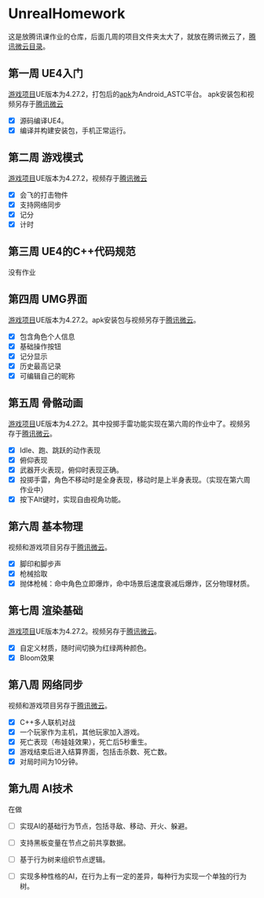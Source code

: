 # UnrealHomework

这是放腾讯课作业的仓库，后面几周的项目文件夹太大了，就放在腾讯微云了，[腾讯微云目录](https://share.weiyun.com/Lf1lw0Vz)。

## 第一周 UE4入门
[游戏项目](https://github.com/HarbinBear/UnrealHomework/tree/main/Week1/Project/CppProjectOnAndroid)UE版本为4.27.2，打包后的[apk](https://github.com/HarbinBear/UnrealHomework/blob/main/Week1/Android_ASTC/CppProjectOnAndroid-armv7.apk)为Android_ASTC平台。
apk安装包和视频另存于[腾讯微云](https://share.weiyun.com/EpKobQ9D)
- [x] 源码编译UE4。
- [x] 编译并构建安装包，手机正常运行。

## 第二周 游戏模式
[游戏项目](https://github.com/HarbinBear/UnrealHomework/tree/main/Week2/Netshoot)UE版本为4.27.2，视频存于[腾讯微云](https://share.weiyun.com/RwftTERJ)
- [x] 会飞的打击物件
- [x] 支持网络同步
- [x] 记分
- [x] 计时

## 第三周 UE4的C++代码规范
没有作业

## 第四周 UMG界面
[游戏项目](https://github.com/HarbinBear/UnrealHomework/tree/main/Week4/MobileTPS)UE版本为4.27.2。apk安装包与视频另存于[腾讯微云](https://share.weiyun.com/YvdgNKKn)。
- [x] 包含角色个人信息
- [x] 基础操作按钮
- [x] 记分显示
- [x] 历史最高记录
- [x] 可编辑自己的昵称

## 第五周 骨骼动画
[游戏项目](https://github.com/HarbinBear/UnrealHomework/tree/main/Week5/Shooter)UE版本为4.27.2。其中投掷手雷功能实现在第六周的作业中了。视频另存于[腾讯微云](https://share.weiyun.com/ZtZsiB1d)。
- [x] Idle、跑、跳跃的动作表现
- [x] 俯仰表现
- [x] 武器开火表现，俯仰时表现正确。
- [x] 投掷手雷，角色不移动时是全身表现，移动时是上半身表现。（实现在第六周作业中）
- [x] 按下Alt键时，实现自由视角功能。
 
## 第六周 基本物理
视频和游戏项目另存于[腾讯微云](https://share.weiyun.com/CmbU4HRY)。
- [x] 脚印和脚步声
- [x] 枪械拾取
- [x] 抛体枪械：命中角色立即爆炸，命中场景后速度衰减后爆炸，区分物理材质。

## 第七周 渲染基础
[游戏项目](https://github.com/HarbinBear/UnrealHomework/tree/main/Week7/Shooter)UE版本为4.27.2。视频另存于[腾讯微云](https://share.weiyun.com/ZpYYpOIb)。
- [x] 自定义材质，随时间切换为红绿两种颜色。
- [x] Bloom效果

## 第八周 网络同步
视频和游戏项目另存于[腾讯微云](https://share.weiyun.com/b3ue6fKq)。
- [x] C++多人联机对战
- [x] 一个玩家作为主机，其他玩家加入游戏。
- [x] 死亡表现（布娃娃效果），死亡后5秒重生。
- [x] 游戏结束后进入结算界面，包括击杀数、死亡数。
- [x] 对局时间为10分钟。

## 第九周 AI技术
在做
- [ ] 实现AI的基础行为节点，包括寻敌、移动、开火、躲避。
- [ ] 支持黑板变量在节点之前共享数据。
- [ ] 基于行为树来组织节点逻辑。
- [ ] 实现多种性格的AI，在行为上有一定的差异，每种行为实现一个单独的行为树。


